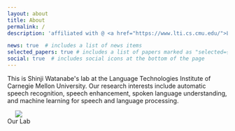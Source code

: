 ```yaml
---
layout: about
title: About
permalink: /
description: 'affiliated with @ <a href="https://www.lti.cs.cmu.edu/">LTI/CMU</a>.'

news: true  # includes a list of news items
selected_papers: true # includes a list of papers marked as "selected={true}"
social: true  # includes social icons at the bottom of the page
---
```


This is Shinji Watanabe's lab at the Language Technologies Institute of Carnegie Mellon University. Our research interests include automatic speech recognition, speech enhancement, spoken language understanding, and machine learning for speech and language processing.


<div class="col-sm mt-3 mt-md-0" style="display:table-cell; vertical-align:middle; text-align:center">
	<a href="https://sites.google.com/view/shinjiwatanabe">
        <img class="img-fluid rounded z-depth-1" src="{{ site.baseurl }}/assets/img/lab-photo.png">
    </a>
    <div class="caption">
        Our Lab
    </div>
</div>
